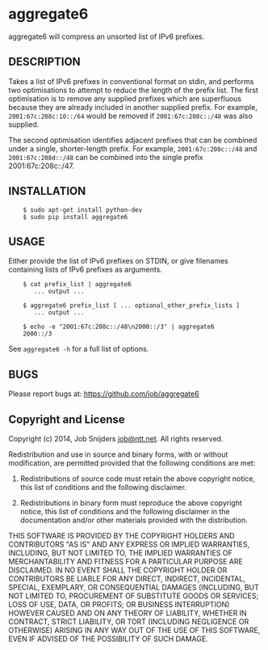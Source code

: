 aggregate6
==========

aggregate6 will compress an unsorted list of IPv6 prefixes.

DESCRIPTION
-----------

Takes a list of IPv6 prefixes in conventional format on stdin, and performs two
optimisations to attempt to reduce the length of the prefix list. The first
optimisation is to remove any supplied prefixes which are superfluous because
they are already included in another supplied prefix. For example,
```2001:67c:208c:10::/64``` would be removed if ```2001:67c:208c::/48``` was
also supplied.

The second optimisation identifies adjacent prefixes that can be combined under
a single, shorter-length prefix. For example, ```2001:67c:208c::/48``` and
```2001:67c:208d::/48``` can be combined into the single prefix
2001:67c:208c::/47.

INSTALLATION
------------

```
    $ sudo apt-get install python-dev
    $ sudo pip install aggregate6
```

USAGE
-----

Either provide the list of IPv6 prefixes on STDIN, or give filenames containing
lists of IPv6 prefixes as arguments.

```
    $ cat prefix_list | aggregate6
       ... output ...

    $ aggregate6 prefix_list [ ... optional_other_prefix_lists ]
       ... output ...

    $ echo -e "2001:67c:208c::/48\n2000::/3" | aggregate6
    2000::/3
```

See ```aggregate6 -h``` for a full list of options.

BUGS
----

Please report bugs at: https://github.com/job/aggregate6

Copyright and License
---------------------

Copyright (c) 2014, Job Snijders <job@ntt.net>. All rights reserved.

Redistribution and use in source and binary forms, with or without
modification, are permitted provided that the following conditions are met:

1. Redistributions of source code must retain the above copyright notice, this
list of conditions and the following disclaimer.

2. Redistributions in binary form must reproduce the above copyright notice,
this list of conditions and the following disclaimer in the documentation
and/or other materials provided with the distribution.

THIS SOFTWARE IS PROVIDED BY THE COPYRIGHT HOLDERS AND CONTRIBUTORS "AS IS" AND
ANY EXPRESS OR IMPLIED WARRANTIES, INCLUDING, BUT NOT LIMITED TO, THE IMPLIED
WARRANTIES OF MERCHANTABILITY AND FITNESS FOR A PARTICULAR PURPOSE ARE
DISCLAIMED. IN NO EVENT SHALL THE COPYRIGHT HOLDER OR CONTRIBUTORS BE LIABLE
FOR ANY DIRECT, INDIRECT, INCIDENTAL, SPECIAL, EXEMPLARY, OR CONSEQUENTIAL
DAMAGES (INCLUDING, BUT NOT LIMITED TO, PROCUREMENT OF SUBSTITUTE GOODS OR
SERVICES; LOSS OF USE, DATA, OR PROFITS; OR BUSINESS INTERRUPTION) HOWEVER
CAUSED AND ON ANY THEORY OF LIABILITY, WHETHER IN CONTRACT, STRICT LIABILITY,
OR TORT (INCLUDING NEGLIGENCE OR OTHERWISE) ARISING IN ANY WAY OUT OF THE USE
OF THIS SOFTWARE, EVEN IF ADVISED OF THE POSSIBILITY OF SUCH DAMAGE.
